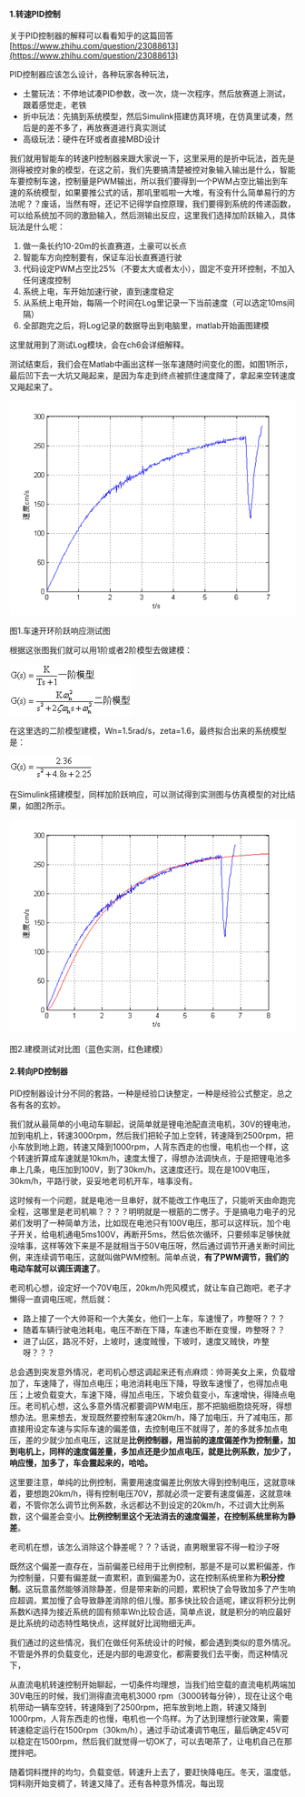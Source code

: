 #### 1.转速PID控制

关于PID控制器的解释可以看看知乎的这篇回答[https://www.zhihu.com/question/23088613](https://www.zhihu.com/question/23088613)

PID控制器应该怎么设计，各种玩家各种玩法，

* 土鳖玩法：不停地试凑PID参数，改一次，烧一次程序，然后放赛道上测试，跟着感觉走，老铁
* 折中玩法：先搞到系统模型，然后Simulink搭建仿真环境，在仿真里试凑，然后是的差不多了，再放赛道进行真实测试
* 高级玩法：硬件在环或者直接MBD设计

我们就用智能车的转速PI控制器来跟大家说一下，这里采用的是折中玩法，首先是测得被控对象的模型，在这之前，我们先要搞清楚被控对象输入输出是什么，智能车要控制车速，控制量是PWM输出，所以我们要得到一个PWM占空比输出到车速的系统模型，如果要推公式的话，那叽里呱啦一大堆，有没有什么简单易行的方法呢？？废话，当然有呀，还记不记得学自控原理，我们要得到系统的传递函数，可以给系统加不同的激励输入，然后测输出反应，这里我们选择加阶跃输入，具体玩法是什么呢：

1. 做一条长约10-20m的长直赛道，土豪可以长点
2. 智能车方向控制要有，保证车沿长直赛道行驶
3. 代码设定PWM占空比25%（不要太大或者太小），固定不变开环控制，不加入任何速度控制
4. 系统上电，车开始加速行驶，直到速度稳定
5. 从系统上电开始，每隔一个时间在Log里记录一下当前速度（可以选定10ms间隔）
6. 全部跑完之后，将Log记录的数据导出到电脑里，matlab开始画图建模

这里就用到了测试Log模块，会在ch6会详细解释。

测试结束后，我们会在Matlab中画出这样一张车速随时间变化的图，如图1所示，最后凹下去一大坑又飚起来，是因为车走到终点被抓住速度降了，拿起来空转速度又飚起来了。

![](/assets/EmbeddedSystem_S5_P0.png)

图1.车速开环阶跃响应测试图

根据这张图我们就可以用1阶或者2阶模型去做建模：

![](/assets/EmbeddedSystem_S5_P1.png)

在这里选的二阶模型建模，Wn=1.5rad/s，zeta=1.6，最终拟合出来的系统模型是：

![](/assets/EmbeddedSystem_S5_P2.png)

在Simulink搭建模型，同样加阶跃响应，可以测试得到实测图与仿真模型的对比结果，如图2所示。

![](/assets/EmbeddedSystem_S5_P3.png)

图2.建模测试对比图（蓝色实测，红色建模）



#### 2.转向PD控制器

PID控制器设计分不同的套路，一种是经验口诀整定，一种是经验公式整定，总之各有各的玄妙。

我们就从最简单的小电动车聊起，说简单就是锂电池配直流电机，30V的锂电池，加到电机上，转速3000rpm，然后我们把轮子加上空转，转速降到2500rpm，把小车放到地上跑，转速又降到1000rpm，人背东西走的也慢，电机也一个样，这个转速折算成车速就是10km/h，速度太慢了，得想办法调快点，于是把锂电池多串上几条，电压加到100V，到了30km/h，这速度还行。现在是100V电压，30km/h，平路行驶，妥妥地老司机开车，啥事没有。

这时候有一个问题，就是电池一旦串好，就不能改工作电压了，只能听天由命跑完全程，这哪里是老司机嘛？？？？明明就是一根筋的二愣子。于是搞电力电子的兄弟们发明了一种简单方法，比如现在电池只有100V电压，那可以这样玩，加个电子开关，给电机通电5ms100V，再断开5ms，然后依次循环，只要频率足够快就没啥事，这样等效下来是不是就相当于50V电压呀，然后通过调节开通关断时间比例，来连续调节电压，这就叫做PWM控制。简单点说，**有了PWM调节，我们的电动车就可以调压调速了**。

老司机心想，设定好一个70V电压，20km/h兜风模式，就让车自己跑吧，老子才懒得一直调电压呢，然后就：

* 路上接了一个大帅哥和一个大美女，他们一上车，车速慢了，咋整呀？？？
* 随着车辆行驶电池耗电，电压不断在下降，车速也不断在变慢，咋整呀？？
* 进了山区，路况不好，上坡时，速度贼慢，下坡时，速度又贼快，咋整呀？？？

总会遇到突发意外情况，老司机心想这调起来还有点麻烦：帅哥美女上来，负载增加了，车速降了，得加点电压；电池消耗电压下降，导致车速慢了，也得加点电压；上坡负载变大，车速下降，得加点电压，下坡负载变小，车速增快，得降点电压。老司机心想，这么多意外情况都要调PWM电压，那不把脑细胞烧死呀，得想想办法。思来想去，发现既然要控制车速20km/h，降了加电压，升了减电压，那直接用设定车速与实际车速的偏差值，去控制电压不就得了，差的多就多加点电压，差的少就少加点电压，这就是**比例控制器，用当前的速度偏差作为控制量，加到电机上，同样的速度偏差量，多加点还是少加点电压，就是比例系数，加少了，响应慢，加多了，车会震起来的，哈哈。**

这里要注意，单纯的比例控制，需要用速度偏差比例放大得到控制电压，这就意味着，要想跑20km/h，得有控制电压70V，那就必须一定要有速度偏差，这就意味着，不管你怎么调节比例系数，永远都达不到设定的20km/h，不过调大比例系数，这个偏差会变小。**比例控制里这个无法消去的速度偏差，在控制系统里称为静差**。

老司机在想，该怎么消除这个静差呢？？？话说，直男眼里容不得一粒沙子呀

既然这个偏差一直存在，当前偏差已经用于比例控制，那是不是可以累积偏差，作为控制量，只要有偏差就一直累积，直到偏差为0，这在控制系统里称为**积分控制**。这玩意虽然能够消除静差，但是带来新的问题，累积快了会导致加多了产生响应超调，累加慢了会导致静差消除的倍儿慢。那多快比较合适呢，建议将积分比例系数Ki选择为接近系统的固有频率Wn比较合适，简单点说，就是积分的响应最好是比系统的动态特性略快点，这样就好比润物细无声。

我们通过的这些情况，我们在做任何系统设计的时候，都会遇到类似的意外情况。不管是外界的负载变化，还是内部的电源变化，都需要我们去平衡，而这种情况下，

从直流电机转速控制开始聊起，一切条件均理想，当我们给空载的直流电机两端加30V电压的时候，我们测得直流电机3000 rpm（3000转每分钟），现在让这个电机带动一辆车空转，转速降到了2500rpm，把车放到地上跑，转速又降到1000rpm，人背东西走的也慢，电机也一个鸟样。为了达到理想行驶效果，需要转速稳定运行在1500rpm（30km/h），通过手动试凑调节电压，最后确定45V可以稳定在1500rpm，然后我们就觉得一切OK了，可以去喝茶了，让电机自己在那搅拌吧。

随着饲料搅拌的均匀，负载变低，转速升上去了，要赶快降电压。冬天，温度低，饲料刚开始变稠了，转速又降了。还有各种意外情况，每出现

